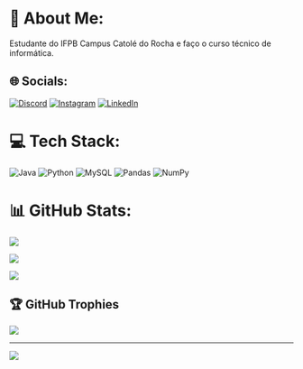 # 💫 About Me:

Estudante do IFPB Campus Catolé do Rocha e faço o curso técnico de informática.

## 🌐 Socials:

[![Discord](https://img.shields.io/badge/Discord-%237289DA.svg?logo=discord&logoColor=white)](https://discord.gg/Clark2407#2349) [![Instagram](https://img.shields.io/badge/Instagram-%23E4405F.svg?logo=Instagram&logoColor=white)](https://instagram.com/https://instagram.com/jvalmeida.10?igshid=YmMyMTA2M2Y=) [![LinkedIn](https://img.shields.io/badge/LinkedIn-%230077B5.svg?logo=linkedin&logoColor=white)](https://linkedin.com/in/https://www.linkedin.com/in/jvalmeida10) 

# 💻 Tech Stack:

![Java](https://img.shields.io/badge/java-%23ED8B00.svg?style=for-the-badge&logo=java&logoColor=white)  ![Python](https://img.shields.io/badge/python-3670A0?style=for-the-badge&logo=python&logoColor=ffdd54)  ![MySQL](https://img.shields.io/badge/mysql-%2300f.svg?style=for-the-badge&logo=mysql&logoColor=white)  ![Pandas](https://img.shields.io/badge/pandas-%23150458.svg?style=for-the-badge&logo=pandas&logoColor=white) ![NumPy](https://img.shields.io/badge/numpy-%23013243.svg?style=for-the-badge&logo=numpy&logoColor=white)

# 📊 GitHub Stats:

![](https://github-readme-stats.vercel.app/api?username=joaovalmeida1810&theme=dark&hide_border=false&include_all_commits=true&count_private=true)<br/>

![](https://github-readme-streak-stats.herokuapp.com/?user=joaovalmeida1810&theme=dark&hide_border=false)<br/>

![](https://github-readme-stats.vercel.app/api/top-langs/?username=joaovalmeida1810&theme=dark&hide_border=false&include_all_commits=true&count_private=true&layout=compact)

## 🏆 GitHub Trophies

![](https://github-profile-trophy.vercel.app/?username=joaovalmeida1810&theme=matrix&no-frame=false&no-bg=false&margin-w=4)

---

[![](https://visitcount.itsvg.in/api?id=joaovalmeida1810&icon=0&color=0)](https://visitcount.itsvg.in)

<!-- Proudly created with GPRM ( https://gprm.itsvg.in ) -->


 












